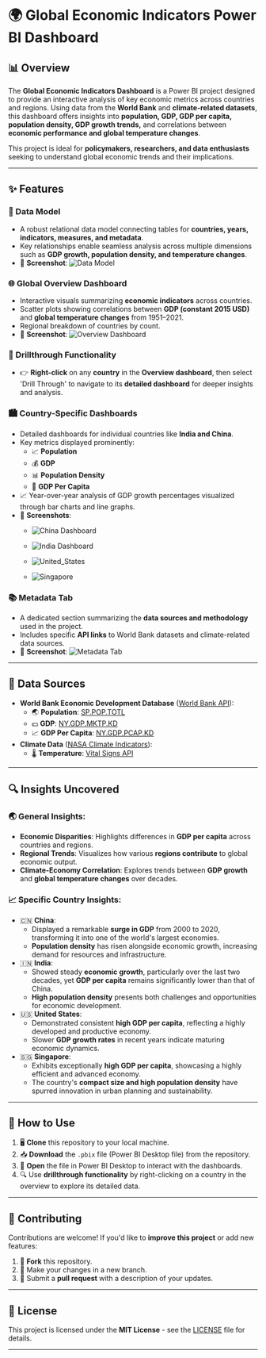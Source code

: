 # 🌍 Global Economic Indicators Power BI Dashboard

## 📊 Overview

The **Global Economic Indicators Dashboard** is a Power BI project designed to provide an interactive analysis of key economic metrics across countries and regions. Using data from the **World Bank** and **climate-related datasets**, this dashboard offers insights into **population, GDP, GDP per capita, population density, GDP growth trends,** and correlations between **economic performance and global temperature changes**.

This project is ideal for **policymakers, researchers, and data enthusiasts** seeking to understand global economic trends and their implications.

---

## ✨ Features

### 🔗 Data Model

- A robust relational data model connecting tables for **countries, years, indicators, measures, and metadata**.
- Key relationships enable seamless analysis across multiple dimensions such as **GDP growth, population density, and temperature changes**.
- 📸 **Screenshot**:
  ![Data Model](Images/Model_View.png)

### 🌐 Global Overview Dashboard

- Interactive visuals summarizing **economic indicators** across countries.
- Scatter plots showing correlations between **GDP (constant 2015 USD)** and **global temperature changes** from 1951–2021.
- Regional breakdown of countries by count.
- 📸 **Screenshot**:
  ![Overview Dashboard](Images/Overview.png)

### 🎯 Drillthrough Functionality

- 👉 **Right-click** on any **country** in the **Overview dashboard**, then select 'Drill Through' to navigate to its **detailed dashboard** for deeper insights and analysis.

### 🏙️ Country-Specific Dashboards

- Detailed dashboards for individual countries like **India and China**.
- Key metrics displayed prominently:
  - 📈 **Population**
  - 💰 **GDP**
  - 📊 **Population Density**
  - 🔢 **GDP Per Capita**
- 📈 Year-over-year analysis of GDP growth percentages visualized through bar charts and line graphs.
- 📸 **Screenshots**:
  - ![China Dashboard](Images/China_Detail.png)
 
  - ![India Dashboard](Images/India_Detail.png)
 
  - ![United_States](Images/United_Sates_Detail.png)
 
  - ![Singapore](Images/Singapore_Detail.png)

### 📚 Metadata Tab

- A dedicated section summarizing the **data sources and methodology** used in the project.
- Includes specific **API links** to World Bank datasets and climate-related data sources.
- 📸 **Screenshot**:
  ![Metadata Tab](Images/Metadata.png)

---

## 📡 Data Sources

- **World Bank Economic Development Database** ([World Bank API](https://datahelpdesk.worldbank.org/knowledgebase/articles/906519-world-bank-apis)):
  - 🌏 **Population**: [SP.POP.TOTL](https://api.worldbank.org/v2/sources/SP.POP.TOTL/metadata)
  - 💵 **GDP**: [NY.GDP.MKTP.KD](https://api.worldbank.org/v2/sources/NY.GDP.MKTP.KD/metadata)
  - 📈 **GDP Per Capita**: [NY.GDP.PCAP.KD](https://api.worldbank.org/v2/sources/NY.GDP.PCAP.KD/metadata)
- **Climate Data** ([NASA Climate Indicators](https://climate.nasa.gov/vital-signs/carbon-dioxide/?intent=121)):
  - 🌡️ **Temperature**: [Vital Signs API](https://climate.nasa.gov/vital-signs/carbon-dioxide/?intent=121)

---

## 🔍 Insights Uncovered

### 🌏 General Insights:

- **Economic Disparities**: Highlights differences in **GDP per capita** across countries and regions.
- **Regional Trends**: Visualizes how various **regions contribute** to global economic output.
- **Climate-Economy Correlation**: Explores trends between **GDP growth** and **global temperature changes** over decades.

### 📈 Specific Country Insights:

- 🇨🇳 **China**:
  - Displayed a remarkable **surge in GDP** from 2000 to 2020, transforming it into one of the world's largest economies.
  - **Population density** has risen alongside economic growth, increasing demand for resources and infrastructure.
- 🇮🇳 **India**:
  - Showed steady **economic growth**, particularly over the last two decades, yet **GDP per capita** remains significantly lower than that of China.
  - **High population density** presents both challenges and opportunities for economic development.
- 🇺🇸 **United States**:
  - Demonstrated consistent **high GDP per capita**, reflecting a highly developed and productive economy.
  - Slower **GDP growth rates** in recent years indicate maturing economic dynamics.
- 🇸🇬 **Singapore**:
  - Exhibits exceptionally **high GDP per capita**, showcasing a highly efficient and advanced economy.
  - The country's **compact size and high population density** have spurred innovation in urban planning and sustainability.

---

## 📝 How to Use

1. 🖥️ **Clone** this repository to your local machine.
2. 📥 **Download** the `.pbix` file (Power BI Desktop file) from the repository.
3. 📂 **Open** the file in Power BI Desktop to interact with the dashboards.
4. 🔍 Use **drillthrough functionality** by right-clicking on a country in the overview to explore its detailed data.

---

## 🤝 Contributing

Contributions are welcome! If you'd like to **improve this project** or add new features:

1. 🍴 **Fork** this repository.
2. 📝 Make your changes in a new branch.
3. 📩 Submit a **pull request** with a description of your updates.

---

## 📜 License

This project is licensed under the **MIT License** - see the [LICENSE](LICENSE) file for details.

---

